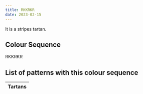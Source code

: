```yaml
---
title: RKKRKR
date: 2023-02-15
---
```

<no value>

It is a <no value> stripes tartan.


## Colour Sequence
RKKRKR

## List of patterns with this colour sequence

| Tartans |
|---------------|

